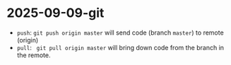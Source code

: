 # 2025-09-09-git
- `push`: `git push origin master` will send code (branch `master`) to remote (origin)
- `pull`: ` git pull origin master` will bring down code from the branch in the remote.
